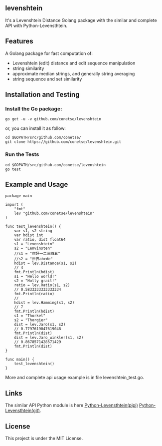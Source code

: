 ## levenshtein

It's a Levenshtein Distance Golang package with the similar and complete API with Python-Levensthtein.

## Features

A Golang package for fast computation of:
 - Levenshtein (edit) distance and edit sequence manipulation
 - string similarity
 - approximate median strings, and generally string averaging
 - string sequence and set similarity

## Installation and Testing

### Install the Go package:
```
go get -u -v github.com/conetse/levenshtein
```
or, you can install it as follow:
```
cd $GOPATH/src/github.com/conetse/
git clone https://github.com/conetse/levenshtein.git
```

### Run the Tests
```
cd $GOPATH/src/github.com/conetse/levenshtein
go test
```

## Example and Usage

```
package main

import (
    "fmt"
    lev "github.com/conetse/levenshtein"
)

func test_levenshtein() {
    var s1, s2 string
    var hdist int
    var ratio, dist float64
    s1 = "Levenshtein"
    s2 = "Lenvinsten"
    //s1 = "你好一二三四五"
    //s2 = "世界abcde"
    hdist = lev.Distance(s1, s2)
    // 4
    fmt.Println(hdist)
    s1 = "Hello world!"
    s2 = "Holly grail!"
    ratio = lev.Ratio(s1, s2)
    // 0.5833333333333334
    fmt.Println(ratio)
    //
    hdist = lev.Hamming(s1, s2)
    // 7
    fmt.Println(hdist)
    s1 = "Thorkel"
    s2 = "Thorgier"
    dist = lev.Jaro(s1, s2)
    // 0.7797619047619048
    fmt.Println(dist)
    dist = lev.Jaro_winkler(s1, s2)
    // 0.8678571428571429
    fmt.Println(dist)
}

func main() {
    test_levenshtein()
}
```

More and complete api usage example is in file  levenshtein_test.go.

## Links

The similar API Python module is here [Python-Levensthtein(pipi)](https://pypi.python.org/pypi/python-Levenshtein) [Python-Levensthtein(git)](https://github.com/miohtama/python-Levenshtein).

## License
This project is under the MIT License.

